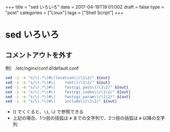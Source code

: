 +++
title = "sed いろいろ"
date = 2017-04-19T19:01:00Z
draft = false
type = "post"
categories = ["Linux"]
tags = ["Shell Script"]
+++

# sed いろいろ

## コメントアウトを外す

例） /etc/nginx/conf.d/default.conf

```bash
sed -i -e "s/\(.*\)#\(location\)/\1\2/" ${out}
sed -i -e "s/\(.*\)#\(    root\)/\1\2/" ${out}
sed -i -e "s/\(.*\)#\(    fastcgi_pass\)/\1\2/" ${out}
sed -i -e "s/\(.*\)#\(    fastcgi_index\)/\1\2/" ${out}
sed -i -e "s/\(.*\)#\(    fastcgi_param\)/\1\2/" ${out}
sed -i -e "s/\(.*\)#\(    include\)/\1\2/" ${out}
```

* () でくくると、``\1``, ``\2`` で参照できる
* 上記の場合、1つ目の括弧は ``#`` までの文字列で、2つ目の括弧は ``#`` 以降の文字列 
